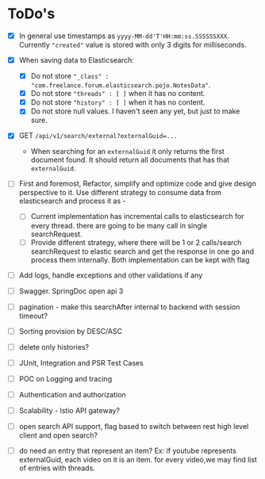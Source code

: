 # ToDo's

- [x] In general use timestamps as `yyyy-MM-dd'T'HH:mm:ss.SSSSSSXXX`. Currently `"created"` value is stored with only 3 digits for milliseconds.
- [x] When saving data to Elasticsearch:
  - [x] Do not store `"_class" : "com.freelance.forum.elasticsearch.pojo.NotesData"`.
  - [x] Do not store `"threads" : [ ]` when it has no content.
  - [x] Do not store `"history" : [ ]` when it has no content.
  - [x] Do not store null values. I haven't seen any yet, but just to make sure.
- [x] GET `/api/v1/search/external?externalGuid=...`
  - When searching for an `externalGuid` it only returns the first document found. It should return all documents that has that `externalGuid`.
- [ ] First and foremost, Refactor, simplify and optimize code and give design perspective to it. Use different strategy to consume data from elasticsearch and process it as -
  - [ ] Current implementation has incremental calls to elasticsearch for every thread. there are going to be many call in single searchRequest.
  - [ ] Provide different strategy, where there will be 1 or 2 calls/search searchRequest to elastic search and get the response in one go and process them
    internally. Both implementation can be kept with flag
- [ ] Add logs, handle exceptions and other validations if any
- [ ] Swagger. SpringDoc open api 3
- [ ] pagination - make this searchAfter internal to backend with session timeout?
- [ ] Sorting provision by DESC/ASC
- [ ] delete only histories?
- [ ] JUnit, Integration and PSR Test Cases 
- [ ] POC on Logging and tracing
- [ ] Authentication and authorization
- [ ] Scalability - lstio API gateway?
- [ ] open search API support, flag based to switch between rest high level client and open search?
- [ ] do need an entry that represent an item? Ex: if youtube represents externalGuid, each video on it is an item. for every video,we may find list of entries with threads.
      